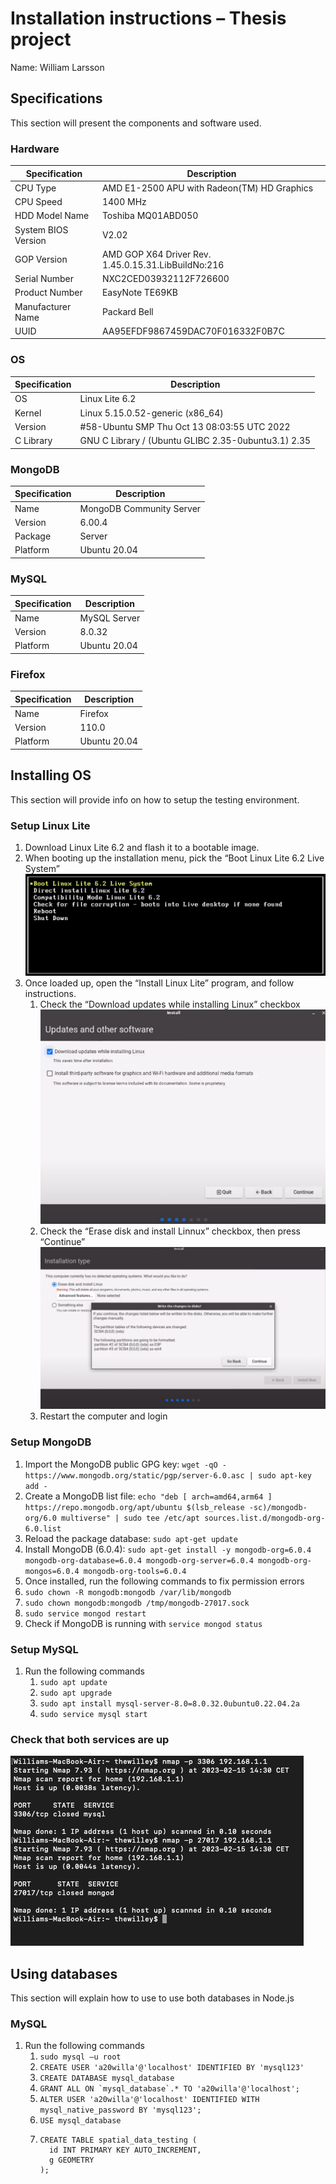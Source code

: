 # Installation instructions – Thesis project

Name: William Larsson

## Specifications

This section will present the components and software used.

### Hardware

| Specification       | Description                                         |
| ------------------- | --------------------------------------------------- |
| CPU Type            | AMD E1-2500 APU with Radeon(TM) HD Graphics         |
| CPU Speed           | 1400 MHz                                            |
| HDD Model Name      | Toshiba MQ01ABD050                                  |
| System BIOS Version | V2.02                                               |
| GOP Version         | AMD GOP X64 Driver Rev. 1.45.0.15.31.LibBuiIdNo:216 |
| Serial Number       | NXC2CED03932112F726600                              |
| Product Number      | EasyNote TE69KB                                     |
| Manufacturer Name   | Packard Bell                                        |
| UUID                | AA95EFDF9867459DAC70F016332F0B7C                    |

### OS

| Specification | Description                                         |
| ------------- | --------------------------------------------------- |
| OS            | Linux Lite 6.2                                      |
| Kernel        | Linux 5.15.0.52-generic (x86_64)                    |
| Version       | #58-Ubuntu SMP Thu Oct 13 08:03:55 UTC 2022         |
| C Library     | GNU C Library / (Ubuntu GLIBC 2.35-0ubuntu3.1) 2.35 |

### MongoDB

| Specification | Description              |
| ------------- | ------------------------ |
| Name          | MongoDB Community Server |
| Version       | 6.00.4                   |
| Package       | Server                   |
| Platform      | Ubuntu 20.04             |

### MySQL

| Specification | Description  |
| ------------- | ------------ |
| Name          | MySQL Server |
| Version       | 8.0.32       |
| Platform      | Ubuntu 20.04 |

### Firefox

| Specification | Description  |
| ------------- | ------------ |
| Name          | Firefox      |
| Version       | 110.0        |
| Platform      | Ubuntu 20.04 |

## Installing OS

This section will provide info on how to setup the testing environment.

### Setup Linux Lite

1. Download Linux Lite 6.2 and flash it to a bootable image.
2. When booting up the installation menu, pick the “Boot Linux Lite 6.2 Live System” ![Boot menu when installing linux lite](images/image1.png)
3. Once loaded up, open the “Install Linux Lite” program, and follow instructions.
   1. Check the “Download updates while installing Linux” checkbox
      ![Installation dialog with two checkboxes, the one on top is checked](images/image2.png)
   2. Check the “Erase disk and install Linnux” checkbox, then press “Continue”
      ![Installation dialog with two radio buttons, the one on top is checked](images/image3.png)
   3. Restart the computer and login

### Setup MongoDB

1. Import the MongoDB public GPG key:
   `wget -qO - https://www.mongodb.org/static/pgp/server-6.0.asc | sudo apt-key add -`
2. Create a MongoDB list file:
   `echo "deb [ arch=amd64,arm64 ] https://repo.mongodb.org/apt/ubuntu $(lsb_release -sc)/mongodb-org/6.0 multiverse" | sudo tee /etc/apt sources.list.d/mongodb-org-6.0.list`
3. Reload the package database:
   `sudo apt-get update`
4. Install MongoDB (6.0.4):
   `sudo apt-get install -y mongodb-org=6.0.4 mongodb-org-database=6.0.4 mongodb-org-server=6.0.4 mongodb-org-mongos=6.0.4 mongodb-org-tools=6.0.4`
5. Once installed, run the following commands to fix permission errors
6. `sudo chown -R mongodb:mongodb /var/lib/mongodb`
7. `sudo chown mongodb:mongodb /tmp/mongodb-27017.sock`
8. `sudo service mongod restart`
9. Check if MongoDB is running with `service mongod status`

### Setup MySQL

1. Run the following commands
   1. `sudo apt update `
   2. `sudo apt upgrade`
   3. `sudo apt install mysql-server-8.0=8.0.32.0ubuntu0.22.04.2a`
   4. `sudo service mysql start`

### Check that both services are up

![Command prompt showing nmap being used to verify if both services are running](images/image4.png)

## Using databases

This section will explain how to use to use both databases in Node.js

### MySQL

1. Run the following commands
   1. `sudo mysql –u root `
   2. `CREATE USER 'a20willa'@'localhost' IDENTIFIED BY 'mysql123'`
   3. `CREATE DATABASE mysql_database`
   4. ```GRANT ALL ON `mysql_database`.* TO 'a20willa'@'localhost';```
   5. `ALTER USER 'a20willa'@'localhost' IDENTIFIED WITH mysql_native_password BY 'mysql123';`
   6. `USE mysql_database`
   7. ```
      CREATE TABLE spatial_data_testing (
        id INT PRIMARY KEY AUTO_INCREMENT,
        g GEOMETRY
      );
      ```